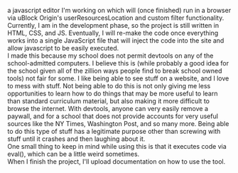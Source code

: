 a javascript editor I'm working on which will (once finished) run in a browser via uBlock Origin's userResourcesLocation and custom filter functionality. Currently, I am in the development phase, so the project is still written in HTML, CSS, and JS. Eventually, I will re-make the code once everything works into a single JavaScript file that will inject the code into the site and allow javascript to be easily executed. 
<br>
I made this because my school does not permit devtools on any of the school-admitted computers. I believe this is (while probably a good idea for the school given all of the zillion ways people find to break school owned tools) not fair for some. I like being able to see stuff on a website, and I love to mess with stuff. Not being able to do this is not only giving me less opportunities to learn how to do things that may be more useful to learn than standard curriculum material, but also making it more difficult to browse the internet. With devtools, anyone can very easily remove a paywall, and for a school that does not provide accounts for very useful sources like the NY Times, Washington Post, and so many more. Being able to do this type of stuff has a legitimate purpose other than screwing with stuff until it crashes and then laughing about it.
<br>
One small thing to keep in mind while using this is that it executes code via eval(), which can be a little weird sometimes. 
<br>
When I finish the project, I'll upload documentation on how to use the tool.
